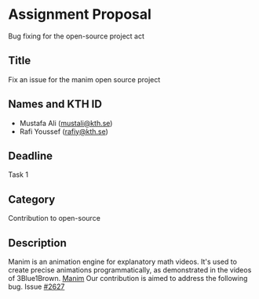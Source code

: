 # Assignment Proposal
Bug fixing for the open-source project act

## Title
Fix an issue for the manim open source project

## Names and KTH ID
- Mustafa Ali (mustali@kth.se)
- Rafi Youssef (rafiy@kth.se)

## Deadline
Task 1

## Category
Contribution to open-source

## Description
Manim is an animation engine for explanatory math videos. It's used to create precise animations programmatically, as demonstrated in the videos of 3Blue1Brown. [Manim](https://github.com/ManimCommunity/manim)
Our contribution is aimed to address the following bug. Issue [#2627](https://github.com/ManimCommunity/manim/issues/2627)




